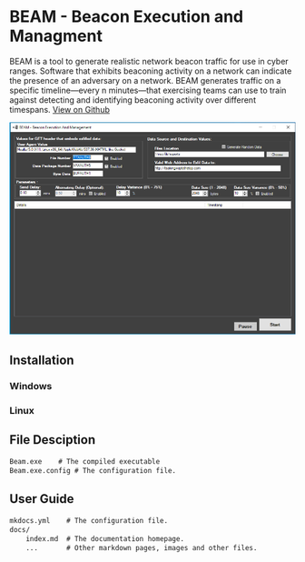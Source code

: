 # BEAM - Beacon Execution and Managment

BEAM is a tool to generate realistic network beacon traffic for use in cyber ranges. Software that exhibits beaconing activity on a network can indicate the presence of an adversary on a network. BEAM generates traffic on a specific timeline—every n minutes—that exercising teams can use to train against detecting and identifying beaconing activity over different timespans. [View on Github](https://github.com/cmu-sei/ghosts-cyber-range-and-exercise-simulation-tools)

![Screenshot](img/beam1.PNG)

## Installation

### Windows

### Linux

## File Desciption

    Beam.exe    # The compiled executable
    Beam.exe.config # The configuration file.


## User Guide

    mkdocs.yml    # The configuration file.
    docs/
        index.md  # The documentation homepage.
        ...       # Other markdown pages, images and other files.

